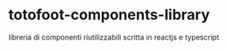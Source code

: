 # totofoot-components-library
libreria di componenti riutilizzabili scritta in reactjs e typescript
